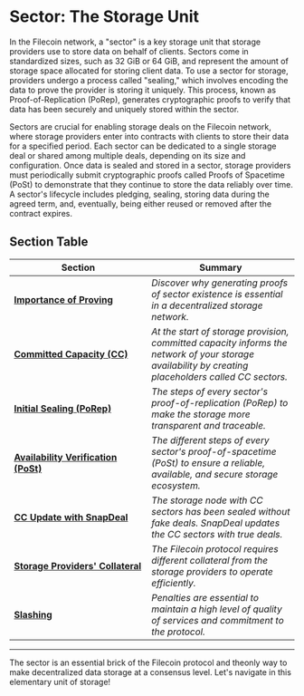 # Sector: The Storage Unit

In the Filecoin network, a "sector" is a key storage unit that storage providers use to store data on behalf of clients. Sectors come in standardized sizes, such as 32 GiB or 64 GiB, and represent the amount of storage space allocated for storing client data. To use a sector for storage, providers undergo a process called "sealing," which involves encoding the data to prove the provider is storing it uniquely. This process, known as Proof-of-Replication (PoRep), generates cryptographic proofs to verify that data has been securely and uniquely stored within the sector.

Sectors are crucial for enabling storage deals on the Filecoin network, where storage providers enter into contracts with clients to store their data for a specified period. Each sector can be dedicated to a single storage deal or shared among multiple deals, depending on its size and configuration. Once data is sealed and stored in a sector, storage providers must periodically submit cryptographic proofs called Proofs of Spacetime (PoSt) to demonstrate that they continue to store the data reliably over time. A sector's lifecycle includes pledging, sealing, storing data during the agreed term, and, eventually, being either reused or removed after the contract expires.

## Section Table

<table><thead><tr><th width="227">Section</th><th>Summary</th></tr></thead><tbody><tr><td><a href="importance-of-proving.md"><strong>Importance of Proving</strong></a></td><td><em>Discover why generating proofs of sector existence is essential in a decentralized storage network.</em></td></tr><tr><td><a href="committed-capacity-cc.md"><strong>Committed Capacity (CC)</strong></a></td><td><em>At the start of storage provision, committed capacity informs the network of your storage availability by creating placeholders called CC sectors.</em></td></tr><tr><td><a href="./#initial-sealing-porep"><strong>Initial Sealing (PoRep)</strong></a></td><td><em>The steps of every sector's proof-of-replication (PoRep) to make the storage more transparent and traceable.</em></td></tr><tr><td><a href="proof-of-spacetime-post.md"><strong>Availability Verification (PoSt)</strong></a></td><td><em>The different steps of every sector's proof-of-spacetime (PoSt) to ensure a reliable, available, and secure storage ecosystem.</em></td></tr><tr><td><a href="cc-update-with-snapdeal/"><strong>CC Update with SnapDeal</strong></a></td><td><em>The storage node with CC sectors has been sealed without fake deals. SnapDeal updates the CC sectors with true deals.</em></td></tr><tr><td><a href="storage-providers-collateral.md"><strong>Storage Providers' Collateral</strong></a></td><td><em>The Filecoin protocol requires different collateral from the storage providers to operate efficiently.</em></td></tr><tr><td><a href="slashing.md"><strong>Slashing</strong></a></td><td><em>Penalties are essential to maintain a high level of quality of services and commitment to the protocol.</em></td></tr></tbody></table>

***

The sector is an essential brick of the Filecoin protocol and theonly way to make decentralized data storage at a consensus level. Let's navigate in this elementary unit of storage!
